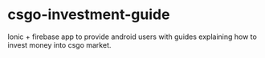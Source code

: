 # csgo-investment-guide
Ionic + firebase app to provide android users with guides explaining how to invest money into csgo market.
